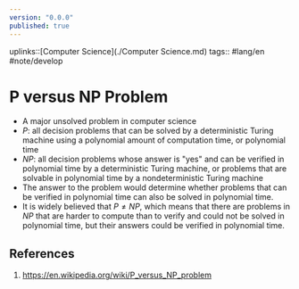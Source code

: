 ```yaml
---
version: "0.0.0"
published: true
---
```

uplinks::[Computer Science](./Computer Science.md)
tags:: #lang/en #note/develop 
# P versus NP Problem
- A major unsolved problem in computer science
- $P$: all decision problems that can be solved by a deterministic Turing machine using a polynomial amount of computation time, or polynomial time
- $NP$: all decision problems whose answer is "yes" and can be verified in polynomial time by a deterministic Turing machine, or problems that are solvable in polynomial time by a nondeterministic Turing machine
- The answer to the problem would determine whether problems that can be verified in polynomial time can also be solved in polynomial time. 
- It is widely believed that $P \neq NP$, which means that there are problems in $NP$ that are harder to compute than to verify and could not be solved in polynomial time, but their answers could be verified in polynomial time.

## References
1. https://en.wikipedia.org/wiki/P_versus_NP_problem

